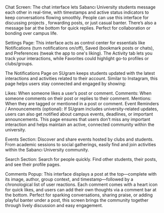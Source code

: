 Chat Screen:
The chat interface lets Sabancı University students message each other in real-time, with timestamps and active status indicators to keep conversations flowing smoothly. People can use this interface for discussing projects , forwarding posts, or just casual banter. There’s also a message bar at the bottom for quick replies. Perfect for collaboration or bonding over campus life.


Settings Page:
This interface acts as control center for essentials like Notifications (turn notifications on/off), Saved (bookmark posts or chats), and Preferences (tweak the app to one's liking). The Activity tab lets you track your interactions, while Favorites could highlight go-to profiles or clubs/groups.

The Notifications Page on SUgram keeps students updated with the latest interactions and activities related to their account. Similar to Instagram, this page helps users stay connected and engaged by showing:

Likes: When someone likes a user’s post or comment.
Comments: When someone comments on their post or replies to their comment.
Mentions: When they are tagged or mentioned in a post or comment.
Event Reminders / Announcements (optional): If SUgram includes university-related updates, users can also get notified about campus events, deadlines, or important announcements.
This page ensures that users don’t miss any important interaction and helps maintain an active, connected community within the university.

Events Section: Discover and share events hosted by clubs and students. From academic sessions to social gatherings, easily find and join activities within the Sabancı University community.

Search Section: Search for people quickly. Find other students, their posts, and see their profile pages.

Comments Popup: This interface displays a post at the top—complete with its image, author, group context, and timestamp—followed by a chronological list of user reactions. Each comment comes with a heart icon for quick likes, and users can add their own thoughts via a comment bar at the bottom. Perfect for sparking conversations, sharing praise, or adding playful banter under a post, this screen brings the community together through lively discussion and easy engagement.
